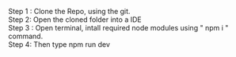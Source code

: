 Step 1 : Clone the Repo, using the git.   
Step 2: Open the cloned folder into a IDE  
Step 3 : Open terminal, intall required node modules using   " npm i " command.  
Step 4: Then type  npm run dev 
